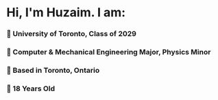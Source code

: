 <h1>Hi, I'm Huzaim. I am:</h1>

<h3>📘 University of Toronto, Class of 2029 </h3>
<h3>🔧 Computer & Mechanical Engineering Major, Physics Minor</h3>
<h3>🏢 Based in Toronto, Ontario</h3>
<h3>📆 18 Years Old</h3>




<!---
huzaimm01/huzaimm01 is a ✨ special ✨ repository because its `README.md` (this file) appears on your GitHub profile.
You can click the Preview link to take a look at your changes.
--->
